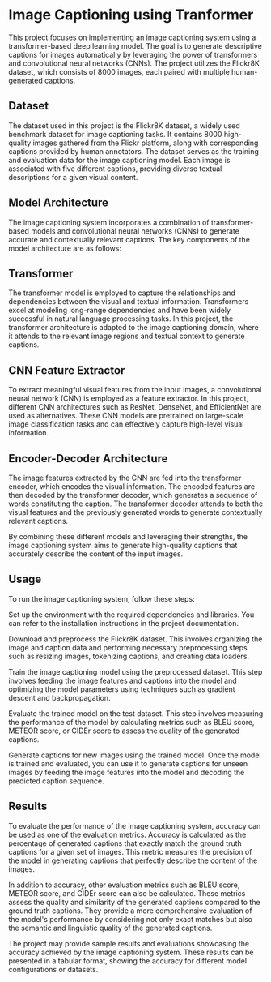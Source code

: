 
# Image Captioning using Tranformer

This project focuses on implementing an image captioning system using a transformer-based deep learning model. The goal is to generate descriptive captions for images automatically by leveraging the power of transformers and convolutional neural networks (CNNs). The project utilizes the Flickr8K dataset, which consists of 8000 images, each paired with multiple human-generated captions.



## Dataset
The dataset used in this project is the Flickr8K dataset, a widely used benchmark dataset for image captioning tasks. It contains 8000 high-quality images gathered from the Flickr platform, along with corresponding captions provided by human annotators. The dataset serves as the training and evaluation data for the image captioning model. Each image is associated with five different captions, providing diverse textual descriptions for a given visual content.
## Model Architecture
The image captioning system incorporates a combination of transformer-based models and convolutional neural networks (CNNs) to generate accurate and contextually relevant captions. The key components of the model architecture are as follows:




## Transformer
The transformer model is employed to capture the relationships and dependencies between the visual and textual information. Transformers excel at modeling long-range dependencies and have been widely successful in natural language processing tasks. In this project, the transformer architecture is adapted to the image captioning domain, where it attends to the relevant image regions and textual context to generate captions.
## CNN Feature Extractor
To extract meaningful visual features from the input images, a convolutional neural network (CNN) is employed as a feature extractor. In this project, different CNN architectures such as ResNet, DenseNet, and EfficientNet are used as alternatives. These CNN models are pretrained on large-scale image classification tasks and can effectively capture high-level visual information.
## Encoder-Decoder Architecture
The image features extracted by the CNN are fed into the transformer encoder, which encodes the visual information. The encoded features are then decoded by the transformer decoder, which generates a sequence of words constituting the caption. The transformer decoder attends to both the visual features and the previously generated words to generate contextually relevant captions.

By combining these different models and leveraging their strengths, the image captioning system aims to generate high-quality captions that accurately describe the content of the input images.
## Usage
To run the image captioning system, follow these steps:

Set up the environment with the required dependencies and libraries. You can refer to the installation instructions in the project documentation.

Download and preprocess the Flickr8K dataset. This involves organizing the image and caption data and performing necessary preprocessing steps such as resizing images, tokenizing captions, and creating data loaders.

Train the image captioning model using the preprocessed dataset. This step involves feeding the image features and captions into the model and optimizing the model parameters using techniques such as gradient descent and backpropagation.

Evaluate the trained model on the test dataset. This step involves measuring the performance of the model by calculating metrics such as BLEU score, METEOR score, or CIDEr score to assess the quality of the generated captions.

Generate captions for new images using the trained model. Once the model is trained and evaluated, you can use it to generate captions for unseen images by feeding the image features into the model and decoding the predicted caption sequence.
## Results
To evaluate the performance of the image captioning system, accuracy can be used as one of the evaluation metrics. Accuracy is calculated as the percentage of generated captions that exactly match the ground truth captions for a given set of images. This metric measures the precision of the model in generating captions that perfectly describe the content of the images.

In addition to accuracy, other evaluation metrics such as BLEU score, METEOR score, and CIDEr score can also be calculated. These metrics assess the quality and similarity of the generated captions compared to the ground truth captions. They provide a more comprehensive evaluation of the model's performance by considering not only exact matches but also the semantic and linguistic quality of the generated captions.

The project may provide sample results and evaluations showcasing the accuracy achieved by the image captioning system. These results can be presented in a tabular format, showing the accuracy for different model configurations or datasets.
